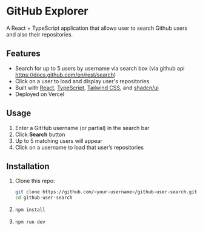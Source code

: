 # GitHub Explorer

A React + TypeScript application that allows user to search Github users and also their repositories.

## Features

- Search for up to 5 users by username via search box (via github api https://docs.github.com/en/rest/search)
- Click on a user to load and display user's repositories
- Built with [React](https://reactjs.org/), [TypeScript](https://www.typescriptlang.org/), [Tailwind CSS](https://tailwindcss.com/), and [shadcn/ui](https://ui.shadcn.com/docs)
- Deployed on Vercel

## Usage

1. Enter a GitHub username (or partial) in the search bar
2. Click **Search** button
3. Up to 5 matching users will appear
4. Click on a username to load that user’s repositories

## Installation

1. Clone this repo:
   ```bash
   git clone https://github.com/<your-username>/github-user-search.git
   cd github-user-search
   ```
2. ```bash 
   npm install
   ```
3. ```bash 
   npm run dev
   ```
